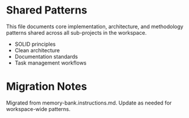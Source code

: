 # Shared Patterns

This file documents core implementation, architecture, and methodology patterns shared across all sub-projects in the workspace.

- SOLID principles
- Clean architecture
- Documentation standards
- Task management workflows

# Migration Notes
Migrated from memory-bank.instructions.md. Update as needed for workspace-wide patterns.
